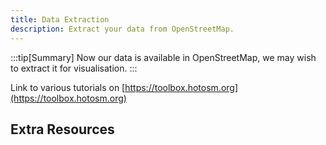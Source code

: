 ```yaml
---
title: Data Extraction
description: Extract your data from OpenStreetMap.
---
```


:::tip[Summary]
Now our data is available in OpenStreetMap, we may wish to
extract it for visualisation.
:::

Link to various tutorials on 
[https://toolbox.hotosm.org](https://toolbox.hotosm.org)

## Extra Resources
